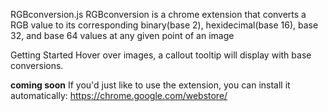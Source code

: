 RGBconversion.js
RGBconversion is a chrome extension that converts a RGB value to its corresponding binary(base 2), hexidecimal(base 16), base 32, and base 64 values at any given point of an image

Getting Started
Hover over images, a callout tooltip will display with base conversions.

**coming soon**
If you'd just like to use the extension, you can install it automatically:
https://chrome.google.com/webstore/


